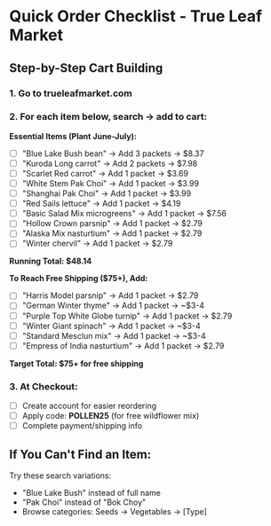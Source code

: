 # Quick Order Checklist - True Leaf Market

## Step-by-Step Cart Building

### 1. Go to trueleafmarket.com
### 2. For each item below, search → add to cart:

**Essential Items (Plant June-July):**
- [ ] "Blue Lake Bush bean" → Add 3 packets → $8.37
- [ ] "Kuroda Long carrot" → Add 2 packets → $7.98
- [ ] "Scarlet Red carrot" → Add 1 packet → $3.69
- [ ] "White Stem Pak Choi" → Add 1 packet → $3.99
- [ ] "Shanghai Pak Choi" → Add 1 packet → $3.99
- [ ] "Red Sails lettuce" → Add 1 packet → $4.19
- [ ] "Basic Salad Mix microgreens" → Add 1 packet → $7.56
- [ ] "Hollow Crown parsnip" → Add 1 packet → $2.79
- [ ] "Alaska Mix nasturtium" → Add 1 packet → $2.79
- [ ] "Winter chervil" → Add 1 packet → $2.79

**Running Total: $48.14**

**To Reach Free Shipping ($75+), Add:**
- [ ] "Harris Model parsnip" → Add 1 packet → $2.79
- [ ] "German Winter thyme" → Add 1 packet → ~$3-4
- [ ] "Purple Top White Globe turnip" → Add 1 packet → $2.79
- [ ] "Winter Giant spinach" → Add 1 packet → ~$3-4
- [ ] "Standard Mesclun mix" → Add 1 packet → ~$3-4
- [ ] "Empress of India nasturtium" → Add 1 packet → $2.79

**Target Total: $75+ for free shipping**

### 3. At Checkout:
- [ ] Create account for easier reordering
- [ ] Apply code: **POLLEN25** (for free wildflower mix)
- [ ] Complete payment/shipping info

## If You Can't Find an Item:
Try these search variations:
- "Blue Lake Bush" instead of full name
- "Pak Choi" instead of "Bok Choy"
- Browse categories: Seeds → Vegetables → [Type]